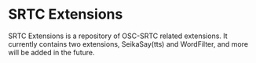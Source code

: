# SRTC Extensions

SRTC Extensions is a repository of OSC-SRTC related extensions. It currently contains two extensions, SeikaSay(tts) and WordFilter, and more will be added in the future.